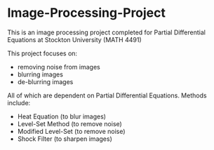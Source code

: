 # Image-Processing-Project

This is an image processing project completed for Partial Differential Equations at Stockton University (MATH 4491)

This project focuses on:
  * removing noise from images
  * blurring images
  * de-blurring images

All of which are dependent on Partial Differential Equations. Methods include:
  * Heat Equation (to blur images)
  * Level-Set Method (to remove noise)
  * Modified Level-Set (to remove noise)
  * Shock Filter (to sharpen images)

